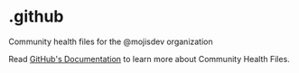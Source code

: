 # .github

Community health files for the @mojisdev organization

Read [GitHub's Documentation](https://docs.github.com/en/communities/setting-up-your-project-for-healthy-contributions/creating-a-default-community-health-file) to learn more about Community Health Files.
